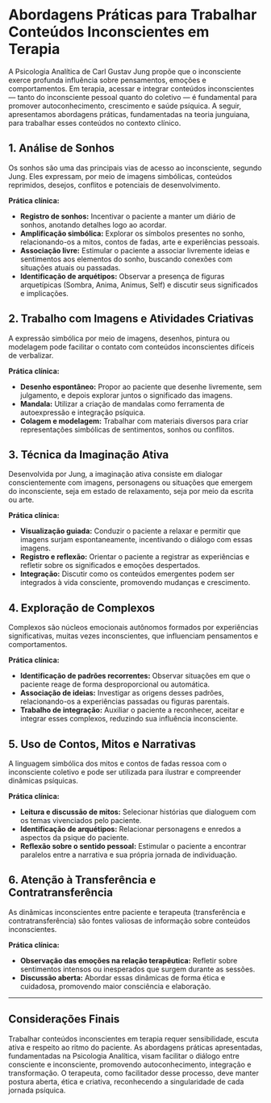 
# Abordagens Práticas para Trabalhar Conteúdos Inconscientes em Terapia

A Psicologia Analítica de Carl Gustav Jung propõe que o inconsciente exerce profunda influência sobre pensamentos, emoções e comportamentos. Em terapia, acessar e integrar conteúdos inconscientes — tanto do inconsciente pessoal quanto do coletivo — é fundamental para promover autoconhecimento, crescimento e saúde psíquica. A seguir, apresentamos abordagens práticas, fundamentadas na teoria junguiana, para trabalhar esses conteúdos no contexto clínico.

## 1. Análise de Sonhos

Os sonhos são uma das principais vias de acesso ao inconsciente, segundo Jung. Eles expressam, por meio de imagens simbólicas, conteúdos reprimidos, desejos, conflitos e potenciais de desenvolvimento.

**Prática clínica:**
- **Registro de sonhos:** Incentivar o paciente a manter um diário de sonhos, anotando detalhes logo ao acordar.
- **Amplificação simbólica:** Explorar os símbolos presentes no sonho, relacionando-os a mitos, contos de fadas, arte e experiências pessoais.
- **Associação livre:** Estimular o paciente a associar livremente ideias e sentimentos aos elementos do sonho, buscando conexões com situações atuais ou passadas.
- **Identificação de arquétipos:** Observar a presença de figuras arquetípicas (Sombra, Anima, Animus, Self) e discutir seus significados e implicações.

## 2. Trabalho com Imagens e Atividades Criativas

A expressão simbólica por meio de imagens, desenhos, pintura ou modelagem pode facilitar o contato com conteúdos inconscientes difíceis de verbalizar.

**Prática clínica:**
- **Desenho espontâneo:** Propor ao paciente que desenhe livremente, sem julgamento, e depois explorar juntos o significado das imagens.
- **Mandala:** Utilizar a criação de mandalas como ferramenta de autoexpressão e integração psíquica.
- **Colagem e modelagem:** Trabalhar com materiais diversos para criar representações simbólicas de sentimentos, sonhos ou conflitos.

## 3. Técnica da Imaginação Ativa

Desenvolvida por Jung, a imaginação ativa consiste em dialogar conscientemente com imagens, personagens ou situações que emergem do inconsciente, seja em estado de relaxamento, seja por meio da escrita ou arte.

**Prática clínica:**
- **Visualização guiada:** Conduzir o paciente a relaxar e permitir que imagens surjam espontaneamente, incentivando o diálogo com essas imagens.
- **Registro e reflexão:** Orientar o paciente a registrar as experiências e refletir sobre os significados e emoções despertados.
- **Integração:** Discutir como os conteúdos emergentes podem ser integrados à vida consciente, promovendo mudanças e crescimento.

## 4. Exploração de Complexos

Complexos são núcleos emocionais autônomos formados por experiências significativas, muitas vezes inconscientes, que influenciam pensamentos e comportamentos.

**Prática clínica:**
- **Identificação de padrões recorrentes:** Observar situações em que o paciente reage de forma desproporcional ou automática.
- **Associação de ideias:** Investigar as origens desses padrões, relacionando-os a experiências passadas ou figuras parentais.
- **Trabalho de integração:** Auxiliar o paciente a reconhecer, aceitar e integrar esses complexos, reduzindo sua influência inconsciente.

## 5. Uso de Contos, Mitos e Narrativas

A linguagem simbólica dos mitos e contos de fadas ressoa com o inconsciente coletivo e pode ser utilizada para ilustrar e compreender dinâmicas psíquicas.

**Prática clínica:**
- **Leitura e discussão de mitos:** Selecionar histórias que dialoguem com os temas vivenciados pelo paciente.
- **Identificação de arquétipos:** Relacionar personagens e enredos a aspectos da psique do paciente.
- **Reflexão sobre o sentido pessoal:** Estimular o paciente a encontrar paralelos entre a narrativa e sua própria jornada de individuação.

## 6. Atenção à Transferência e Contratransferência

As dinâmicas inconscientes entre paciente e terapeuta (transferência e contratransferência) são fontes valiosas de informação sobre conteúdos inconscientes.

**Prática clínica:**
- **Observação das emoções na relação terapêutica:** Refletir sobre sentimentos intensos ou inesperados que surgem durante as sessões.
- **Discussão aberta:** Abordar essas dinâmicas de forma ética e cuidadosa, promovendo maior consciência e elaboração.

---

## Considerações Finais

Trabalhar conteúdos inconscientes em terapia requer sensibilidade, escuta ativa e respeito ao ritmo do paciente. As abordagens práticas apresentadas, fundamentadas na Psicologia Analítica, visam facilitar o diálogo entre consciente e inconsciente, promovendo autoconhecimento, integração e transformação. O terapeuta, como facilitador desse processo, deve manter postura aberta, ética e criativa, reconhecendo a singularidade de cada jornada psíquica.

```
